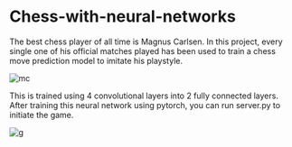 # Chess-with-neural-networks
The best chess player of all time is Magnus Carlsen. In this project, every single one of his official matches played has been used to train a chess move prediction model to imitate his playstyle.

![mc](https://github.com/user-attachments/assets/b0346d26-60b4-4923-9e2b-b4cc7517edae)

This is trained using 4 convolutional layers into 2 fully connected layers. After training this neural network using pytorch, you can run server.py to initiate the game.

![g](https://github.com/user-attachments/assets/91d630d3-0069-44c5-a55b-1de99d12e4da)
